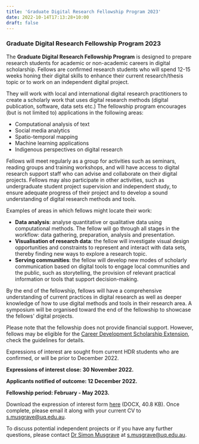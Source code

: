 ```yaml
---
title: 'Graduate Digital Research Fellowship Program 2023'
date: 2022-10-14T17:13:28+10:00
draft: false
---
```


### Graduate Digital Research Fellowship Program 2023

The **Graduate Digital Research Fellowship Program** is designed to prepare research students for academic or non-academic careers in digital scholarship. Fellows are confirmed research students who will spend 12-15 weeks honing their digital skills to enhance their current research/thesis topic or to work on an independent digital project.

They will work with local and international digital research practitioners to create a scholarly work that uses digital research methods (digital publication, software, data sets etc.) The fellowship program encourages (but is not limited to) applications in the following areas:

- Computational analysis of text
- Social media analytics
- Spatio-temporal mapping
- Machine learning applications
- Indigenous perspectives on digital research

Fellows will meet regularly as a group for activities such as seminars, reading groups and training workshops, and will have access to digital research support staff who can advise and collaborate on their digital projects. Fellows may also participate in other activities, such as undergraduate student project supervision and independent study, to ensure adequate progress of their project and to develop a sound understanding of digital research methods and tools.

Examples of areas in which fellows might locate their work:

- **Data analysis**: analyse quantitative or qualitative data using computational methods. The fellow will go through all stages in the workflow: data gathering, preparation, analysis and presentation.
- **Visualisation of research data**: the fellow will investigate visual design opportunities and constraints to represent and interact with data sets, thereby finding new ways to explore a research topic.
- **Serving communities**: the fellow will develop new modes of scholarly communication based on digital tools to engage local communities and the public, such as storytelling, the provision of relevant practical information or tools that support decision-making.

By the end of the fellowship, fellows will have a comprehensive understanding of current practices in digital research as well as deeper knowledge of how to use digital methods and tools in their research area. A symposium will be organised toward the end of the fellowship to showcase the fellows' digital projects.

Please note that the fellowship does not provide financial support. However, fellows may be eligible for the [Career Development Scholarship Extension](https://cdf.graduate-school.uq.edu.au/uq-career-development-scholarship-guidelines), check the guidelines for details.

Expressions of interest are sought from current HDR students who are confirmed, or will be prior to December 2022.

**Expressions of interest close: 30 November 2022.**

**Applicants notified of outcome: 12 December 2022.**

**Fellowship period: February - May 2023.**

Download the expression of interest form [here](https://graduate-school.uq.edu.au/files/7585/GraduateDigitalResearchFellowship-EoI.docx) (DOCX, 40.8 KB). Once complete, please email it along with your current CV to s.musgrave@uq.edu.au.

To discuss potential independent projects or if you have any further questions, please contact [Dr Simon Musgrave](https://auslanguage.net/simon-musgrave/) at s.musgrave@uq.edu.au.

